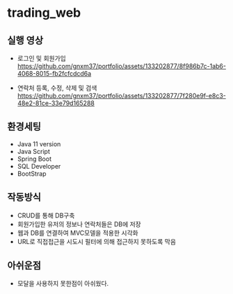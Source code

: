 # trading_web
## 실행 영상
- 로그인 및 회원가입
https://github.com/gnxm37/portfolio/assets/133202877/8f986b7c-1ab6-4068-8015-fb2fcfcdcd6a

- 연락처 등록, 수정, 삭제 및 검색
https://github.com/gnxm37/portfolio/assets/133202877/7f280e9f-e8c3-48e2-81ce-33e79d165288

## 환경세팅
- Java 11 version
- Java Script
- Spring Boot
- SQL Developer
- BootStrap

## 작동방식
- CRUD를 통해 DB구축
- 회원가입한 유저의 정보나 연락처들은 DB에 저장
- 웹과 DB를 연결하여 MVC모델을 적용한 시각화
- URL로 직접접근을 시도시 필터에 의해 접근하지 못하도록 막음

## 아쉬운점
- 모달을 사용하지 못한점이 아쉬웠다.
